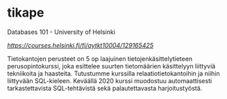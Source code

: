 # tikape
Databases 101 - University of Helsinki

*https://courses.helsinki.fi/fi/aytkt10004/129165425*

Tietokantojen perusteet on 5 op laajuinen tietojenkäsittelytieteen perusopintokurssi, joka esittelee suurten tietomäärien käsittelyyn liittyviä tekniikoita ja haasteita. Tutustumme kurssilla relaatiotietokantoihin ja niihin liittyvään SQL-kieleen.
Keväällä 2020 kurssi muodostuu automaattisesti tarkastettavista SQL-tehtävistä sekä palautettavasta harjoitustyöstä. 
